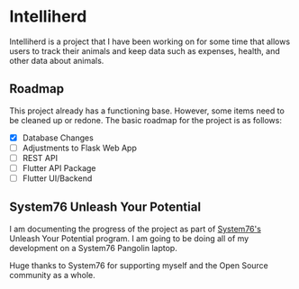 # Intelliherd

Intelliherd is a project that I have been working on for some time that allows users to track their animals and keep data such as expenses, health, and other data about animals.

## Roadmap 

This project already has a functioning base. However, some items need to be cleaned up or redone. The basic roadmap for the project is as follows:
- [x] Database Changes
- [ ] Adjustments to Flask Web App
- [ ] REST API
- [ ] Flutter API Package
- [ ] Flutter UI/Backend

## System76 Unleash Your Potential 

I am documenting the progress of the project as part of [System76's](https://system76.com) Unleash Your Potential program. I am going to be doing all of my development on a System76 Pangolin laptop.

Huge thanks to System76 for supporting myself and the Open Source community as a whole.
